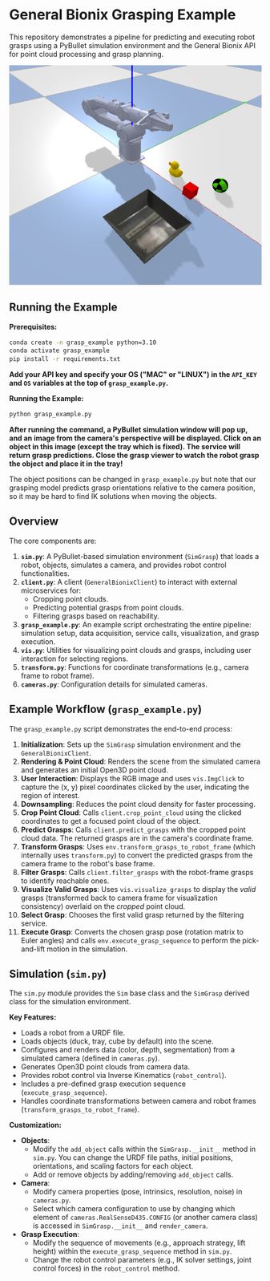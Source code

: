 # General Bionix Grasping Example

This repository demonstrates a pipeline for predicting and executing robot grasps using a PyBullet simulation environment and the General Bionix API for point cloud processing and grasp planning.

![Simulation Environment](assets/sim.png)




## Running the Example

**Prerequisites:**


```bash
conda create -n grasp_example python=3.10
conda activate grasp_example
pip install -r requirements.txt
```

**Add your API key and specify your OS ("MAC" or "LINUX") in the `API_KEY` and `OS` variables at the top of `grasp_example.py`.**

**Running the Example:**

```bash
python grasp_example.py
```
**After running the command, a PyBullet simulation window will pop up, and an image from the camera's perspective will be displayed. Click on an object in this image (except the tray which is fixed). The service will return grasp predictions. Close the grasp viewer to watch the robot grasp the object and place it in the tray!**

The object positions can be changed in `grasp_example.py` but note that our grasping model predicts grasp orientations relative to the camera position, so it may be hard to find IK solutions when moving the objects.

## Overview

The core components are:

1.  **`sim.py`**: A PyBullet-based simulation environment (`SimGrasp`) that loads a robot, objects, simulates a camera, and provides robot control functionalities.
2.  **`client.py`**: A client (`GeneralBionixClient`) to interact with external microservices for:
    *   Cropping point clouds.
    *   Predicting potential grasps from point clouds.
    *   Filtering grasps based on reachability.
3.  **`grasp_example.py`**: An example script orchestrating the entire pipeline: simulation setup, data acquisition, service calls, visualization, and grasp execution.
4.  **`vis.py`**: Utilities for visualizing point clouds and grasps, including user interaction for selecting regions.
5.  **`transform.py`**: Functions for coordinate transformations (e.g., camera frame to robot frame).
6.  **`cameras.py`**: Configuration details for simulated cameras.


## Example Workflow (`grasp_example.py`)

The `grasp_example.py` script demonstrates the end-to-end process:

1.  **Initialization**: Sets up the `SimGrasp` simulation environment and the `GeneralBionixClient`.
2.  **Rendering & Point Cloud**: Renders the scene from the simulated camera and generates an initial Open3D point cloud.
3.  **User Interaction**: Displays the RGB image and uses `vis.ImgClick` to capture the (x, y) pixel coordinates clicked by the user, indicating the region of interest.
4.  **Downsampling**: Reduces the point cloud density for faster processing.
5.  **Crop Point Cloud**: Calls `client.crop_point_cloud` using the clicked coordinates to get a focused point cloud of the object.
6.  **Predict Grasps**: Calls `client.predict_grasps` with the cropped point cloud data. The returned grasps are in the camera's coordinate frame.
7.  **Transform Grasps**: Uses `env.transform_grasps_to_robot_frame` (which internally uses `transform.py`) to convert the predicted grasps from the camera frame to the robot's base frame.
8.  **Filter Grasps**: Calls `client.filter_grasps` with the robot-frame grasps to identify reachable ones.
9.  **Visualize Valid Grasps**: Uses `vis.visualize_grasps` to display the *valid* grasps (transformed back to camera frame for visualization consistency) overlaid on the *cropped* point cloud.
10. **Select Grasp**: Chooses the first valid grasp returned by the filtering service.
11. **Execute Grasp**: Converts the chosen grasp pose (rotation matrix to Euler angles) and calls `env.execute_grasp_sequence` to perform the pick-and-lift motion in the simulation.

## Simulation (`sim.py`)

The `sim.py` module provides the `Sim` base class and the `SimGrasp` derived class for the simulation environment.

**Key Features:**

*   Loads a robot from a URDF file.
*   Loads objects (duck, tray, cube by default) into the scene.
*   Configures and renders data (color, depth, segmentation) from a simulated camera (defined in `cameras.py`).
*   Generates Open3D point clouds from camera data.
*   Provides robot control via Inverse Kinematics (`robot_control`).
*   Includes a pre-defined grasp execution sequence (`execute_grasp_sequence`).
*   Handles coordinate transformations between camera and robot frames (`transform_grasps_to_robot_frame`).

**Customization:**

*   **Objects**:
    *   Modify the `add_object` calls within the `SimGrasp.__init__` method in `sim.py`. You can change the URDF file paths, initial positions, orientations, and scaling factors for each object.
    *   Add or remove objects by adding/removing `add_object` calls.
*   **Camera**:
    *   Modify camera properties (pose, intrinsics, resolution, noise) in `cameras.py`.
    *   Select which camera configuration to use by changing which element of `cameras.RealSenseD435.CONFIG` (or another camera class) is accessed in `SimGrasp.__init__` and `render_camera`.
*   **Grasp Execution**:
    *   Modify the sequence of movements (e.g., approach strategy, lift height) within the `execute_grasp_sequence` method in `sim.py`.
    *   Change the robot control parameters (e.g., IK solver settings, joint control forces) in the `robot_control` method.
